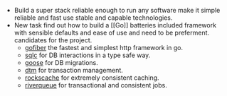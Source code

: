 - Build a super stack reliable enough to run any software make it simple reliable and fast use stable and capable technologies.
- New task find out how to build a [[Go]] batteries included framework with sensible defaults and ease of use and need to be preferment. candidates for the project.
	- [gofiber](https://gofiber.io/) the fastest and simplest http framework in go.
	- [sqlc](https://sqlc.dev/) for DB interactions in a type safe way.
	- [goose](https://pressly.github.io/goose/) for DB migrations.
	- [dtm](https://en.dtm.pub/) for transaction management.
	- [rockscache](https://github.com/dtm-labs/rockscache) for extremely consistent caching.
	- [riverqueue](https://riverqueue.com/) for transactional and consistent jobs.